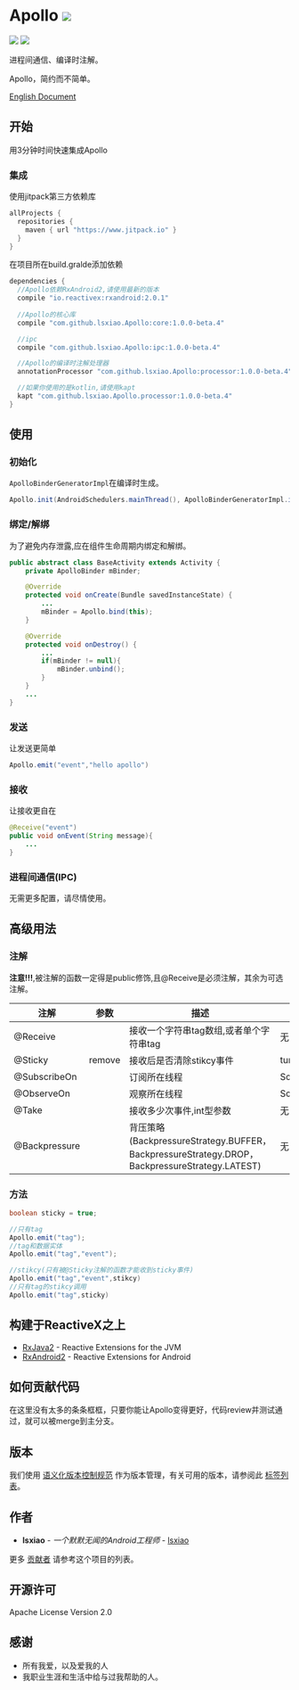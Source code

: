 # Apollo [![](https://jitpack.io/v/lsxiao/Apollo.svg)](https://jitpack.io/#lsxiao/Apollo)
<a href="http://www.methodscount.com/?lib=com.github.lsxiao.Apollo%3Aapollo%3A0.1.2"><img src="https://img.shields.io/badge/Methods count-core: 93 | deps: 5492-e91e63.svg"/></a>
<a href="http://www.methodscount.com/?lib=com.github.lsxiao.Apollo%3Aapollo%3A0.1.2"><img src="https://img.shields.io/badge/Size-13 KB-e91e63.svg"/></a>

进程间通信、编译时注解。

Apollo，简约而不简单。

[English Document](https://github.com/lsxiao/Apollo/blob/master/README-EN.md)

## 开始

用3分钟时间快速集成Apollo

### 集成

使用jitpack第三方依赖库
```groovy
allProjects {
  repositories {
    maven { url "https://www.jitpack.io" }
  }
}
```

在项目所在build.gralde添加依赖

```groovy
dependencies {
  //Apollo依赖RxAndroid2,请使用最新的版本
  compile "io.reactivex:rxandroid:2.0.1"
  
  //Apollo的核心库
  compile "com.github.lsxiao.Apollo:core:1.0.0-beta.4"

  //ipc
  compile "com.github.lsxiao.Apollo:ipc:1.0.0-beta.4"

  //Apollo的编译时注解处理器
  annotationProcessor "com.github.lsxiao.Apollo:processor:1.0.0-beta.4"

  //如果你使用的是kotlin,请使用kapt
  kapt "com.github.lsxiao.Apollo.processor:1.0.0-beta.4"
}
```

## 使用

### 初始化

 `ApolloBinderGeneratorImpl`在编译时生成。

```java
Apollo.init(AndroidSchedulers.mainThread(), ApolloBinderGeneratorImpl.instance(), this);
```

### 绑定/解绑

为了避免内存泄露,应在组件生命周期内绑定和解绑。
```java
public abstract class BaseActivity extends Activity {
    private ApolloBinder mBinder;

    @Override
    protected void onCreate(Bundle savedInstanceState) {
        ...
        mBinder = Apollo.bind(this);
    }

    @Override
    protected void onDestroy() {
        ...
        if(mBinder != null){
            mBinder.unbind();        
        }
    }
    ...
}

```

### 发送
让发送更简单
```java
Apollo.emit("event","hello apollo")
```

### 接收
让接收更自在
```java
@Receive("event")
public void onEvent(String message){
    ...
}
```

### 进程间通信(IPC)
无需更多配置，请尽情使用。

## 高级用法
### 注解
**注意!!!**,被注解的函数一定得是public修饰,且@Receive是必须注解，其余为可选注解。

| 注解          | 参数   | 描述                                                                                          | 默认值                     |
|---------------|--------|-----------------------------------------------------------------------------------------------|----------------------------|
| @Receive      |        | 接收一个字符串tag数组,或者单个字符串tag                                                       | 无                         |
| @Sticky       | remove | 接收后是否清除stikcy事件                                                                      | ture                       |
| @SubscribeOn  |        | 订阅所在线程                                                                                  | SchedulerProvider.Tag.IO   |
| @ObserveOn    |        | 观察所在线程                                                                                  | SchedulerProvider.Tag.MAIN |
| @Take         |        | 接收多少次事件,int型参数                                                                      | 无                         |
| @Backpressure |        | 背压策略(BackpressureStrategy.BUFFER，BackpressureStrategy.DROP，BackpressureStrategy.LATEST) | 无                         |

### 方法

```java
boolean sticky = true;

//只有tag
Apollo.emit("tag");
//tag和数据实体
Apollo.emit("tag","event");

//stikcy(只有被@Sticky注解的函数才能收到sticky事件)
Apollo.emit("tag","event",stikcy)
//只有tag的stikcy调用
Apollo.emit("tag",sticky)
```

## 构建于ReactiveX之上

* [RxJava2](https://github.com/ReactiveX/RxJava) - Reactive Extensions for the JVM
* [RxAndroid2](https://github.com/ReactiveX/RxAndroid) - Reactive Extensions for Android

## 如何贡献代码

在这里没有太多的条条框框，只要你能让Apollo变得更好，代码review并测试通过，就可以被merge到主分支。

## 版本
我们使用 [语义化版本控制规范](http://semver.org/) 作为版本管理，有关可用的版本，请参阅此 [标签列表](https://github.com/lsxiao/Apollo/tags)。

## 作者

* **lsxiao** - *一个默默无闻的Android工程师* - [lsxiao](https://github.com/lsxiao)

更多 [贡献者](https://github.com/lsxiao/Apollo/contributors) 请参考这个项目的列表。

## 开源许可

Apache License Version 2.0

## 感谢

* 所有我爱，以及爱我的人
* 我职业生涯和生活中给与过我帮助的人。